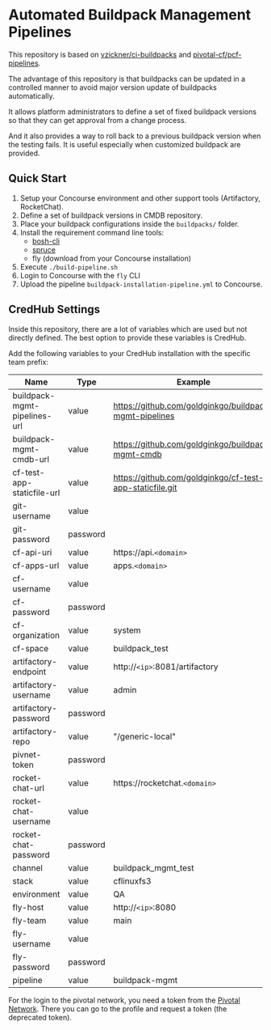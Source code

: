 # Automated Buildpack Management Pipelines

This repository is based on [vzickner/ci-buildpacks](https://github.com/vzickner/ci-buildpacks) and [pivotal-cf/pcf-pipelines](https://github.com/pivotal-cf/pcf-pipelines/tree/master/upgrade-buildpacks).

The advantage of this repository is that buildpacks can be updated in a controlled manner to avoid major version update of buildpacks automatically.

It allows platform administrators to define a set of fixed buildpack versions so that they can get approval from a change process.

And it also provides a way to roll back to a previous buildpack version when the testing fails. It is useful especially when customized buildpack  are provided.

## Quick Start

1. Setup your Concourse environment and other support tools (Artifactory, RocketChat).
2. Define a set of buildpack versions in CMDB repository.
3. Place your buildpack configurations inside the `buildpacks/` folder.
4. Install the requirement command line tools:
   * [bosh-cli](https://github.com/cloudfoundry/bosh-cli)
   * [spruce](https://github.com/geofffranks/spruce)
   * fly (download from your Concourse installation)
5. Execute `./build-pipeline.sh`
6. Login to Concourse with the `fly` CLI
7. Upload the pipeline `buildpack-installation-pipeline.yml` to Concourse.

## CredHub Settings

Inside this repository, there are a lot of variables which are used but not directly defined.
The best option to provide these variables is CredHub.

Add the following variables to your CredHub installation with the specific team prefix:

| Name                          | Type     | Example                                                                                     |
|-------------------------------|----------|---------------------------------------------------------------------------------------------|
| buildpack-mgmt-pipelines-url  | value    | https://github.com/goldginkgo/buildpack-mgmt-pipelines                                      |
| buildpack-mgmt-cmdb-url       | value    | https://github.com/goldginkgo/buildpack-mgmt-cmdb                                           |
| cf-test-app-staticfile-url    | value    | https://github.com/goldginkgo/cf-test-app-staticfile.git                                    |
| git-username                  | value    |                                                                                             |
| git-password                  | password |                                                                                             |
| cf-api-uri                    | value    | https://api.`<domain>`                                                                      |
| cf-apps-url                   | value    | apps.`<domain>`                                                                             |
| cf-username                   | value    |                                                                                             |
| cf-password                   | password |                                                                                             |
| cf-organization               | value    | system                                                                                      |
| cf-space                      | value    | buildpack_test                                                                              |
| artifactory-endpoint          | value    | http://`<ip>`:8081/artifactory                                                              |
| artifactory-username          | value    | admin                                                                                       |
| artifactory-password          | password |                                                                                             |
| artifactory-repo              | value    | "/generic-local"                                                                            |
| pivnet-token                  | password |                                                                                             |
| rocket-chat-url               | value    | https://rocketchat.`<domain>`                                                               |
| rocket-chat-username          | value    |                                                                                             |
| rocket-chat-password          | password |                                                                                             |
| channel                       | value    | buildpack_mgmt_test                                                                         |
| stack                         | value    | cflinuxfs3                                                                                  |
| environment                   | value    | QA                                                                                          |
| fly-host                      | value    | http://`<ip>`:8080                                                                          |
| fly-team                      | value    | main                                                                                        |
| fly-username                  | value    |                                                                                             |
| fly-password                  | password |                                                                                             |
| pipeline                      | value    | buildpack-mgmt                                                                              |

For the login to the pivotal network, you need a token from the [Pivotal Network](https://network.pivotal.io/).
There you can go to the profile and request a token (the deprecated token).